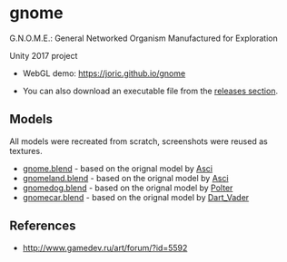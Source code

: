 # gnome

G.N.O.M.E.: General Networked Organism Manufactured for Exploration

Unity 2017 project

* WebGL demo: https://joric.github.io/gnome

* You can also download an executable file from the [releases section](https://github.com/joric/ts100tris/releases).

## Models

All models were recreated from scratch, screenshots were reused as textures.

* [gnome.blend](gnome/Assets/models/gnome) - based on the orignal model by [Asci](http://www.gamedev.ru/art/forum/?id=5592)
* [gnomeland.blend](gnome/Assets/models/gnomeland) - based on the orignal model by [Asci](http://www.gamedev.ru/art/forum/?id=5592)
* [gnomedog.blend](gnome/Assets/models/gnomedog) - based on the orignal model by [Polter](http://www.gamedev.ru/art/forum/?id=5592&page=156#m2335)
* [gnomecar.blend](gnome/Assets/models/gnomecar) - based on the orignal model by [Dart_Vader](http://www.gamedev.ru/projects/forum/?id=8855&page=2#m16)

## References

* http://www.gamedev.ru/art/forum/?id=5592


